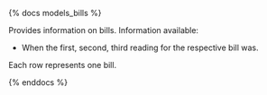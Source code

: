 {% docs models_bills %}

Provides information on bills. Information available:

* When the first, second, third reading for the respective bill was.

Each row represents one bill.

{% enddocs %}
